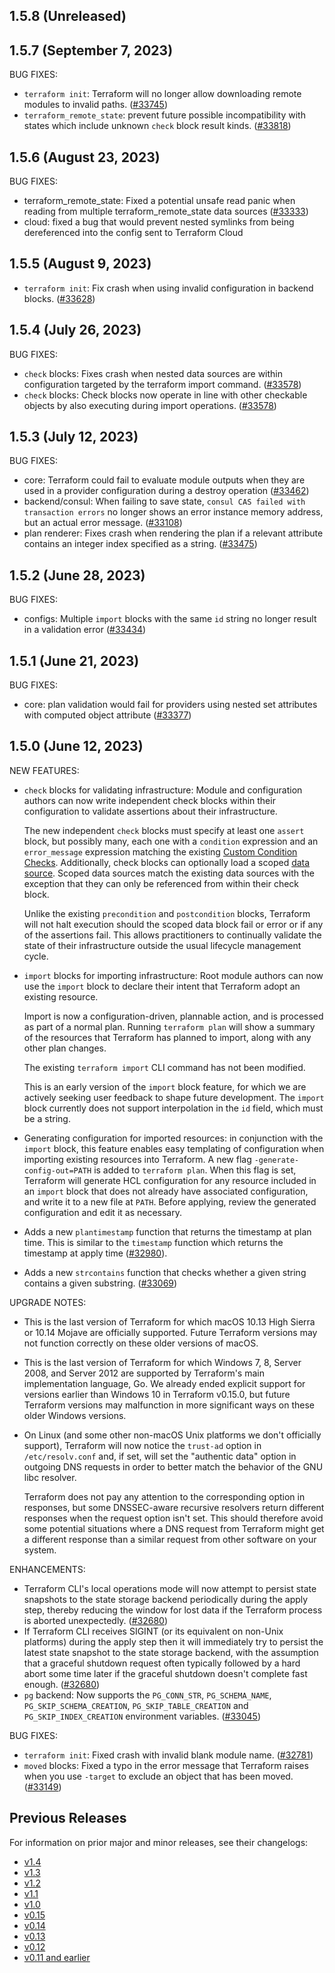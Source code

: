 ## 1.5.8 (Unreleased)

## 1.5.7 (September 7, 2023)

BUG FIXES:

* `terraform init`: Terraform will no longer allow downloading remote modules to invalid paths. ([#33745](https://github.com/hashicorp/terraform/issues/33745))
* `terraform_remote_state`: prevent future possible incompatibility with states which include unknown `check` block result kinds. ([#33818](https://github.com/hashicorp/terraform/issues/33818))

## 1.5.6 (August 23, 2023)

BUG FIXES:

* terraform_remote_state: Fixed a potential unsafe read panic when reading from multiple terraform_remote_state data sources ([#33333](https://github.com/hashicorp/terraform/issues/33333))
* cloud: fixed a bug that would prevent nested symlinks from being dereferenced into the config sent to Terraform Cloud

## 1.5.5 (August 9, 2023)

* `terraform init`: Fix crash when using invalid configuration in backend blocks. ([#33628](https://github.com/hashicorp/terraform/issues/33628))

## 1.5.4 (July 26, 2023)

BUG FIXES:

* `check` blocks: Fixes crash when nested data sources are within configuration targeted by the terraform import command. ([#33578](https://github.com/hashicorp/terraform/issues/33578))
* `check` blocks: Check blocks now operate in line with other checkable objects by also executing during import operations. ([#33578](https://github.com/hashicorp/terraform/issues/33578))

## 1.5.3 (July 12, 2023)

BUG FIXES:

* core: Terraform could fail to evaluate module outputs when they are used in a provider configuration during a destroy operation ([#33462](https://github.com/hashicorp/terraform/pull/33462))
* backend/consul: When failing to save state, `consul CAS failed with transaction errors` no longer shows an error instance memory address, but an actual error message. ([#33108](https://github.com/hashicorp/terraform/pull/33108))
* plan renderer: Fixes crash when rendering the plan if a relevant attribute contains an integer index specified as a string. ([#33475](https://github.com/hashicorp/terraform/issues/33475))

## 1.5.2 (June 28, 2023)

BUG FIXES:

* configs: Multiple `import` blocks with the same `id` string no longer result in a validation error ([#33434](https://github.com/hashicorp/terraform/issues/33434))

## 1.5.1 (June 21, 2023)

BUG FIXES:

* core: plan validation would fail for providers using nested set attributes with computed object attribute ([#33377](https://github.com/hashicorp/terraform/issues/33377))

## 1.5.0 (June 12, 2023)

NEW FEATURES:

* `check` blocks for validating infrastructure: Module and configuration authors can now write independent check blocks within their configuration to validate assertions about their infrastructure.

    The new independent `check` blocks must specify at least one `assert` block, but possibly many, each one with a `condition` expression and an `error_message` expression matching the existing [Custom Condition Checks](https://developer.hashicorp.com/terraform/language/v1.4.x/expressions/custom-conditions).
    Additionally, check blocks can optionally load a scoped [data source](https://developer.hashicorp.com/terraform/language/v1.4.x/data-sources). Scoped data sources match the existing data sources with the exception that they can only be referenced from within their check block.

    Unlike the existing `precondition` and `postcondition` blocks, Terraform will not halt execution should the scoped data block fail or error or if any of the assertions fail.
    This allows practitioners to continually validate the state of their infrastructure outside the usual lifecycle management cycle.

* `import` blocks for importing infrastructure: Root module authors can now use the `import` block to declare their intent that Terraform adopt an existing resource.

    Import is now a configuration-driven, plannable action, and is processed as part of a normal plan. Running `terraform plan` will show a summary of the resources that Terraform has planned to import, along with any other plan changes.

    The existing `terraform import` CLI command has not been modified.

    This is an early version of the `import` block feature, for which we are actively seeking user feedback to shape future development. The `import` block currently does not support interpolation in the `id` field, which must be a string.

* Generating configuration for imported resources: in conjunction with the `import` block, this feature enables easy templating of configuration when importing existing resources into Terraform. A new flag `-generate-config-out=PATH` is added to `terraform plan`. When this flag is set, Terraform will generate HCL configuration for any resource included in an `import` block that does not already have associated configuration, and write it to a new file at `PATH`. Before applying, review the generated configuration and edit it as necessary.

* Adds a new `plantimestamp` function that returns the timestamp at plan time. This is similar to the `timestamp` function which returns the timestamp at apply time ([#32980](https://github.com/hashicorp/terraform/pull/32980)).
* Adds a new `strcontains` function that checks whether a given string contains a given substring. ([#33069](https://github.com/hashicorp/terraform/issues/33069))


UPGRADE NOTES:

* This is the last version of Terraform for which macOS 10.13 High Sierra or 10.14 Mojave are officially supported. Future Terraform versions may not function correctly on these older versions of macOS.
* This is the last version of Terraform for which Windows 7, 8, Server 2008, and Server 2012 are supported by Terraform's main implementation language, Go. We already ended explicit support for versions earlier than Windows 10 in Terraform v0.15.0, but future Terraform versions may malfunction in more significant ways on these older Windows versions.
* On Linux (and some other non-macOS Unix platforms we don't officially support), Terraform will now notice the `trust-ad` option in `/etc/resolv.conf` and, if set, will set the "authentic data" option in outgoing DNS requests in order to better match the behavior of the GNU libc resolver.

    Terraform does not pay any attention to the corresponding option in responses, but some DNSSEC-aware recursive resolvers return different responses when the request option isn't set. This should therefore avoid some potential situations where a DNS request from Terraform might get a different response than a similar request from other software on your system.

ENHANCEMENTS:

* Terraform CLI's local operations mode will now attempt to persist state snapshots to the state storage backend periodically during the apply step, thereby reducing the window for lost data if the Terraform process is aborted unexpectedly. ([#32680](https://github.com/hashicorp/terraform/issues/32680))
* If Terraform CLI receives SIGINT (or its equivalent on non-Unix platforms) during the apply step then it will immediately try to persist the latest state snapshot to the state storage backend, with the assumption that a graceful shutdown request often typically followed by a hard abort some time later if the graceful shutdown doesn't complete fast enough. ([#32680](https://github.com/hashicorp/terraform/issues/32680))
* `pg` backend: Now supports the `PG_CONN_STR`, `PG_SCHEMA_NAME`, `PG_SKIP_SCHEMA_CREATION`, `PG_SKIP_TABLE_CREATION` and `PG_SKIP_INDEX_CREATION` environment variables. ([#33045](https://github.com/hashicorp/terraform/issues/33045))

BUG FIXES:

* `terraform init`: Fixed crash with invalid blank module name. ([#32781](https://github.com/hashicorp/terraform/issues/32781))
* `moved` blocks: Fixed a typo in the error message that Terraform raises when you use `-target` to exclude an object that has been moved. ([#33149](https://github.com/hashicorp/terraform/issues/33149))

## Previous Releases

For information on prior major and minor releases, see their changelogs:

* [v1.4](https://github.com/hashicorp/terraform/blob/v1.4/CHANGELOG.md)
* [v1.3](https://github.com/hashicorp/terraform/blob/v1.3/CHANGELOG.md)
* [v1.2](https://github.com/hashicorp/terraform/blob/v1.2/CHANGELOG.md)
* [v1.1](https://github.com/hashicorp/terraform/blob/v1.1/CHANGELOG.md)
* [v1.0](https://github.com/hashicorp/terraform/blob/v1.0/CHANGELOG.md)
* [v0.15](https://github.com/hashicorp/terraform/blob/v0.15/CHANGELOG.md)
* [v0.14](https://github.com/hashicorp/terraform/blob/v0.14/CHANGELOG.md)
* [v0.13](https://github.com/hashicorp/terraform/blob/v0.13/CHANGELOG.md)
* [v0.12](https://github.com/hashicorp/terraform/blob/v0.12/CHANGELOG.md)
* [v0.11 and earlier](https://github.com/hashicorp/terraform/blob/v0.11/CHANGELOG.md)
